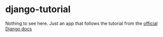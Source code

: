 # django-tutorial

Nothing to see here. Just an app that follows the tutorial from the [official Django docs](https://docs.djangoproject.com/en/3.2/intro/tutorial01/)
